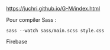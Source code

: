 

https://juchri.github.io/G-M/index.html

Pour compiler Sass :

```
sass --watch sass/main.scss style.css
```


Firebase

<!-- The core Firebase JS SDK is always required and must be listed first -->
<script src="https://www.gstatic.com/firebasejs/8.6.3/firebase-app.js"></script>

<!-- TODO: Add SDKs for Firebase products that you want to use
     https://firebase.google.com/docs/web/setup#available-libraries -->
<script src="https://www.gstatic.com/firebasejs/8.6.3/firebase-analytics.js"></script>

<script>
  // Your web app's Firebase configuration
  // For Firebase JS SDK v7.20.0 and later, measurementId is optional
  var firebaseConfig = {
    apiKey: "AIzaSyA3seU2bOMm8dkYmuZnbVuICF3jbLpY8Tk",
    authDomain: "garanceplusmaxime.firebaseapp.com",
    projectId: "garanceplusmaxime",
    storageBucket: "garanceplusmaxime.appspot.com",
    messagingSenderId: "862435938875",
    appId: "1:862435938875:web:f8bdcfc3e84f1ac8cdc21e",
    measurementId: "G-49G7R6BDZS"
  };
  // Initialize Firebase
  firebase.initializeApp(firebaseConfig);
  firebase.analytics();
</script>
